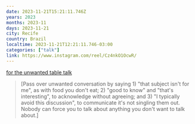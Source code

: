 ```yaml
---
date: 2023-11-21T15:21:11.746Z
years: 2023
months: 2023-11
days: 2023-11-21
city: Recife
country: Brazil
localtime: 2023-11-21T12:21:11.746-03:00
categories: ["talk"]
link: https://www.instagram.com/reel/Cz4nkO1OcwR/
---
```

[for the unwanted table talk](https://www.instagram.com/reel/Cz4nkO1OcwR/)

> [Pass over unwanted conversation by saying 1) "that subject isn't for me", as with food you don't eat; 2) "good to know" and "that's interesting", to acknowledge without agreeing; and 3) "I typically avoid this discussion", to communicate it's not singling them out. Nobody can force you to talk about anything you don't want to talk about.]

